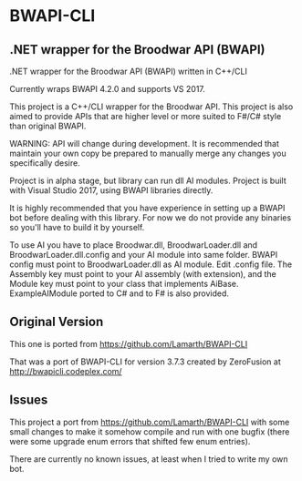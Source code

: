 # BWAPI-CLI
## .NET wrapper for the Broodwar API (BWAPI)
.NET wrapper for the Broodwar API (BWAPI) written in C++/CLI

Currently wraps BWAPI 4.2.0 and supports VS 2017.

This project is a C++/CLI wrapper for the Broodwar API. This project is also aimed to provide APIs that are higher level or more suited to F#/C# style than original BWAPI.

WARNING: API will change during development. It is recommended that maintain your own copy be prepared to manually merge any changes you specifically desire.

Project is in alpha stage, but library can run dll AI modules. Project is built with Visual Studio 2017, using BWAPI libraries directly.

It is highly recommended that you have experience in setting up a BWAPI bot before dealing with this library. For now we do not provide any binaries so you'll have to build it by yourself.

To use AI you have to place Broodwar.dll, BroodwarLoader.dll and BroodwarLoader.dll.config and your AI module into same folder. BWAPI config must point to BroodwarLoader.dll as AI module. Edit .config file. The Assembly key must point to your AI assembly (with extension), and the Module key must point to your class that implements AiBase. ExampleAIModule ported to C# and to F# is also provided.

## Original Version
This one is ported from https://github.com/Lamarth/BWAPI-CLI

That was a port of BWAPI-CLI for version 3.7.3 created by ZeroFusion at http://bwapicli.codeplex.com/

## Issues
This project a port from https://github.com/Lamarth/BWAPI-CLI with some small changes to make it somehow compile and run with one bugfix (there were some upgrade enum errors that shifted few enum entries).

There are currently no known issues, at least when I tried to write my own bot.